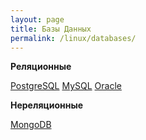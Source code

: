 ```yaml
---
layout: page
title: Базы Данных
permalink: /linux/databases/
---
```


**Реляционные**

[PostgreSQL](/linux/databases/postgresql/)
[MySQL](/linux/databases/mysql/)
[Oracle](http://oracle-dba.ru/how_to_install_oracle_database/)


**Нереляционные**

[MongoDB](/linux/databases/mongodb/)
